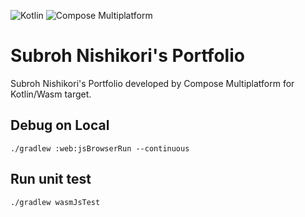 ![Kotlin](https://img.shields.io/badge/dynamic/toml?url=https%3A%2F%2Fraw.githubusercontent.com%2Fsubroh0508%2Fportfolio%2Fmain%2Fgradle%2Flibs.versions.toml&query=%24.versions.kotlin&logo=kotlin&label=Kotlin&color=%237F52FF&link=https%3A%2F%2Fkotlinlang.org%2F) ![Compose Multiplatform](https://img.shields.io/badge/dynamic/toml?url=https%3A%2F%2Fraw.githubusercontent.com%2Fsubroh0508%2Fportfolio%2Fmain%2Fgradle%2Flibs.versions.toml&query=%24.versions.compose&logo=jetpack-compose&label=Compose%20Multiplatform&color=%234285F4&link=https%3A%2F%2Fwww.jetbrains.com%2Fja-jp%2Flp%2Fcompose-multiplatform%2F)

# Subroh Nishikori's Portfolio

Subroh Nishikori's Portfolio developed by Compose Multiplatform for Kotlin/Wasm target.


## Debug on Local

```shell
./gradlew :web:jsBrowserRun --continuous
```

## Run unit test

```shell
./gradlew wasmJsTest
```

